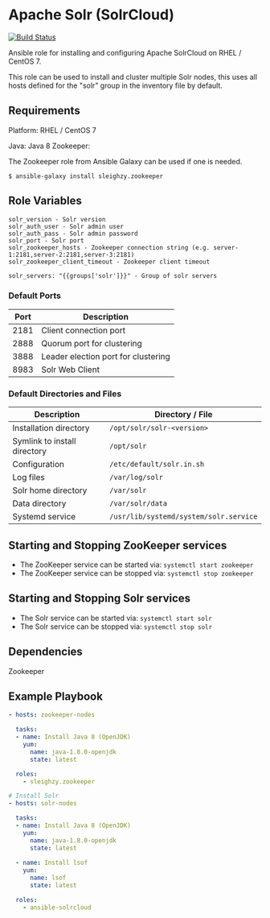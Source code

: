 # Apache Solr (SolrCloud)

[![Build Status](https://travis-ci.org/boringguy/ansible-solrcloud.svg?branch=master)](https://travis-ci.org/boringguy/ansible-solrcloud)

Ansible role for installing and configuring Apache SolrCloud on RHEL / CentOS 7.

This role can be used to install and cluster multiple Solr nodes, this uses all hosts defined for the "solr" group
in the inventory file by default.

## Requirements

Platform: RHEL / CentOS 7

Java: Java 8
Zookeeper: 

The Zookeeper role from Ansible Galaxy can be used if one is needed.

`$ ansible-galaxy install sleighzy.zookeeper`

## Role Variables

    solr_version - Solr version
    solr_auth_user - Solr admin user
    solr_auth_pass - Solr admin password
    solr_port - Solr port
    solr_zookeeper_hosts - Zookeeper connection string (e.g. server-1:2181,server-2:2181,server-3:2181)
    solr_zookeeper_client_timeout - Zookeeper client timeout

    solr_servers: "{{groups['solr']}}" - Group of solr servers


### Default Ports

| Port | Description |
|------|-------------|
| 2181 | Client connection port |
| 2888 | Quorum port for clustering |
| 3888 | Leader election port for clustering |
| 8983 | Solr Web Client |


### Default Directories and Files

 Description                               | Directory / File 
-------------------------------------------|------------------
Installation directory                     | `/opt/solr/solr-<version>`
Symlink to install directory               | `/opt/solr` 
Configuration                              | `/etc/default/solr.in.sh` 
Log files                                  | `/var/log/solr` 
Solr home directory                        | `/var/solr`
Data directory                             | `/var/solr/data` 
Systemd service                            | `/usr/lib/systemd/system/solr.service` 

## Starting and Stopping ZooKeeper services
* The ZooKeeper service can be started via: `systemctl start zookeeper`
* The ZooKeeper service can be stopped via: `systemctl stop zookeeper`

## Starting and Stopping Solr services
* The Solr service can be started via: `systemctl start solr`
* The Solr service can be stopped via: `systemctl stop solr`

## Dependencies

Zookeeper

## Example Playbook

```yaml
- hosts: zookeeper-nodes

  tasks:
  - name: Install Java 8 (OpenJDK)
    yum:
      name: java-1.8.0-openjdk
      state: latest

  roles:
    - sleighzy.zookeeper

# Install Solr
- hosts: solr-nodes

  tasks:
  - name: Install Java 8 (OpenJDK)
    yum:
      name: java-1.8.0-openjdk
      state: latest
      
  - name: Install lsof
    yum:
      name: lsof
      state: latest

  roles:
    - ansible-solrcloud
```